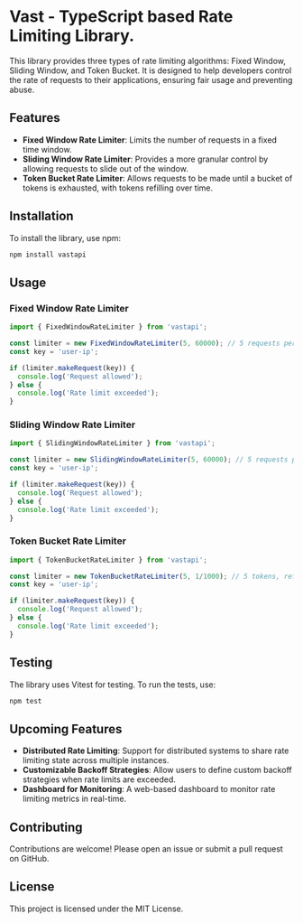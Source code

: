 # Vast - TypeScript based Rate Limiting Library.

This library provides three types of rate limiting algorithms: Fixed Window, Sliding Window, and Token Bucket. It is designed to help developers control the rate of requests to their applications, ensuring fair usage and preventing abuse.

## Features

- **Fixed Window Rate Limiter**: Limits the number of requests in a fixed time window.
- **Sliding Window Rate Limiter**: Provides a more granular control by allowing requests to slide out of the window.
- **Token Bucket Rate Limiter**: Allows requests to be made until a bucket of tokens is exhausted, with tokens refilling over time.

## Installation

To install the library, use npm:
```bash
npm install vastapi
```

## Usage

### Fixed Window Rate Limiter

```typescript
import { FixedWindowRateLimiter } from 'vastapi';

const limiter = new FixedWindowRateLimiter(5, 60000); // 5 requests per minute
const key = 'user-ip';

if (limiter.makeRequest(key)) {
  console.log('Request allowed');
} else {
  console.log('Rate limit exceeded');
}
```

### Sliding Window Rate Limiter

```typescript
import { SlidingWindowRateLimiter } from 'vastapi';

const limiter = new SlidingWindowRateLimiter(5, 60000); // 5 requests per minute
const key = 'user-ip';

if (limiter.makeRequest(key)) {
  console.log('Request allowed');
} else {
  console.log('Rate limit exceeded');
}
```

### Token Bucket Rate Limiter

```typescript
import { TokenBucketRateLimiter } from 'vastapi';

const limiter = new TokenBucketRateLimiter(5, 1/1000); // 5 tokens, refilling at 1 token per second
const key = 'user-ip';

if (limiter.makeRequest(key)) {
  console.log('Request allowed');
} else {
  console.log('Rate limit exceeded');
}
```

## Testing

The library uses Vitest for testing. To run the tests, use:

```bash
npm test
```

## Upcoming Features

- **Distributed Rate Limiting**: Support for distributed systems to share rate limiting state across multiple instances.
- **Customizable Backoff Strategies**: Allow users to define custom backoff strategies when rate limits are exceeded.
- **Dashboard for Monitoring**: A web-based dashboard to monitor rate limiting metrics in real-time.

## Contributing

Contributions are welcome! Please open an issue or submit a pull request on GitHub.

## License

This project is licensed under the MIT License.
